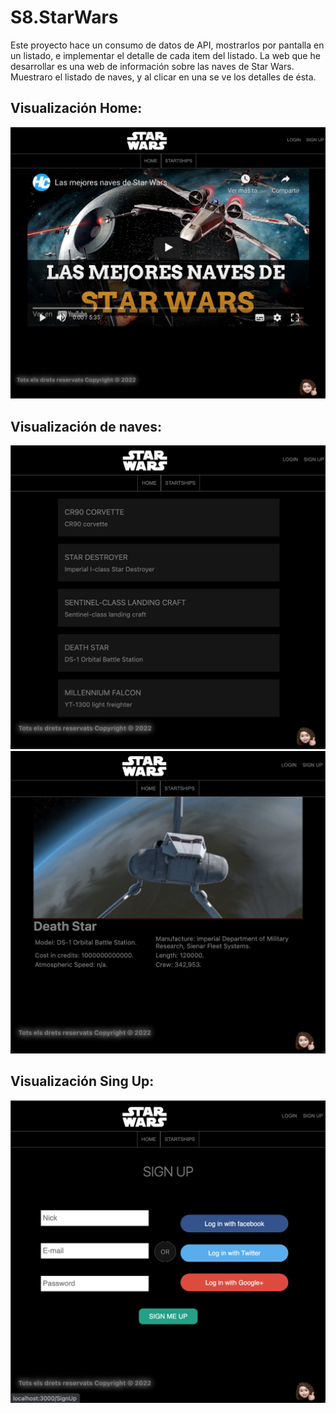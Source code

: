 # S8.StarWars

Este proyecto hace un consumo de datos de API, mostrarlos por pantalla en un listado, e implementar el detalle de cada item del listado.
La web que he desarrollar es una web de información sobre las naves de Star Wars. Muestraro el listado de naves, y al clicar en una se ve los detalles de ésta.

## Visualización Home:

<img
    src="./src/img/LayoutHome.png"
    width="700px"
/>

## Visualización de naves:

<img
    src="./src/img/LayoutListado.png"
    width="700px"
/>
<img
    src="./src/img/LayoutDetalle.png"
    width="700px"
/>

## Visualización Sing Up:

<img
    src="./src/img/LayoutSignUp.png"
    width="700px"
/>
